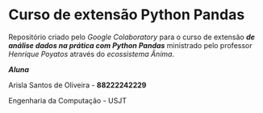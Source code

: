 # Curso de extensão Python Pandas

Repositório criado pelo *Google Colaboratory* para o curso de extensão ***de análise dados na prática com Python Pandas*** ministrado pelo professor *Henrique Poyatos* através do *ecossistema Ânima*.



***Aluna***

Arisla Santos de Oliveira - **88222242229**

Engenharia da Computação - USJT
